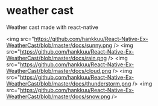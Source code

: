 # weather cast
Weather cast made with react-native

<img src="https://github.com/hankkuu/React-Native-Ex-WeatherCast/blob/master/docs/sunny.png />
<img src="https://github.com/hankkuu/React-Native-Ex-WeatherCast/blob/master/docs/rain.png />
<img src="https://github.com/hankkuu/React-Native-Ex-WeatherCast/blob/master/docs/cloud.png />
<img src="https://github.com/hankkuu/React-Native-Ex-WeatherCast/blob/master/docs/thunderstorm.png />
<img src="https://github.com/hankkuu/React-Native-Ex-WeatherCast/blob/master/docs/snow.png />
